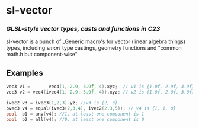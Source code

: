 # sl-vector
### _GLSL-style vector types, casts and functions in C23_ 

sl-vector is a bunch of _Generic macro's for vector (linear algebra things) types, including _smart_ type castings, geometry functions and "common math.h but component-wise"

## Examples
```C
vec3 v1 =       vec4(1, 2.9, 3.9f, 4).xyz;  // v1 is {1.0f, 2.9f, 3.9f}
vec3 v2 = vec4(ivec4(1, 2.9, 3.9f, 4)).xyz; // v2 is {1.0f, 2.0f, 3.0f} because of to-int intermediate casting

ivec2 v3 = ivec3(1,2,3).yz; //v3 is {2, 3}
bvec3 v4 = equal(ivec3(2,3,4), ivec2(2,3,5)); // v4 is {1, 1, 0}
bool  b1 = any(v4); //1, at least one component is 1
bool  b2 = all(v4); //0, at least one component is 0
```
